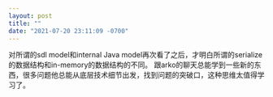 ```yaml
---
layout: post
title: ""
date: "2021-07-20 23:11:09 -0700"
---
```


对所谓的sdl model和internal Java model再次看了之后，才明白所谓的serialize的数据结构和in-memory的数据结构的不同。
跟arko的聊天总能学到一些新的东西，很多问题他总能从底层技术细节出发，找到问题的突破口，这种思维太值得学习了。
